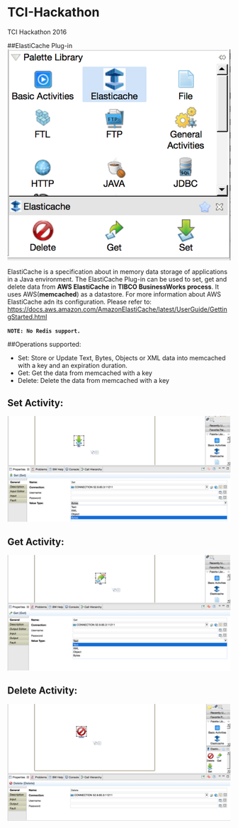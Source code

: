# TCI-Hackathon
TCI Hackathon 2016


##ElastiCache Plug-in
![alt text](images/ElastiCachePlugin.png "ElastiCache Plug-in")


ElastiCache is a specification about in memory data storage of applications in a Java environment. The ElastiCache Plug-in can be used to set, get and delete data from **AWS ElastiCache** in **TIBCO BusinessWorks process**. It uses AWS(**memcached**) as a datastore.
For more information about AWS ElastiCache adn its configuration. Please refer to:
https://docs.aws.amazon.com/AmazonElastiCache/latest/UserGuide/GettingStarted.html

**`NOTE: No Redis support.`**

##Operations supported:

 * Set: Store or Update Text, Bytes, Objects or XML data into memcached with a key and an expiration duration.
 * Get: Get the data from memcached with a key
 * Delete: Delete the data from memcached with a key
 

## Set Activity:
![alt text](images/SetActivity.png "Set Activity Configuration")
## Get Activity:
![alt text](images/GetActivity.png "Get Activity Configuration")
## Delete Activity:
![alt text](images/DeleteActivity.png "Delete Activity Configuration")
